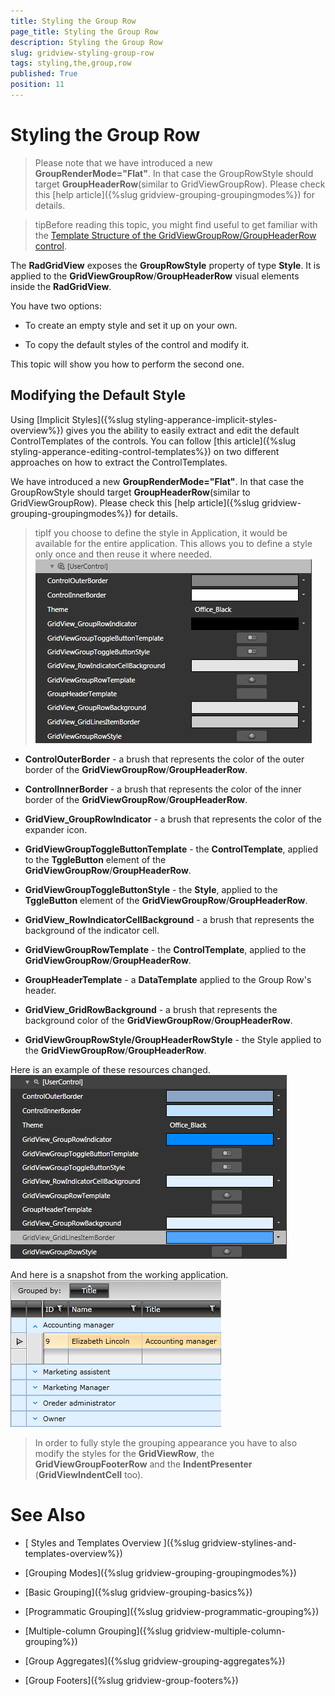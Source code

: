 ```yaml
---
title: Styling the Group Row
page_title: Styling the Group Row
description: Styling the Group Row
slug: gridview-styling-group-row
tags: styling,the,group,row
published: True
position: 11
---
```


# Styling the Group Row



>Please note that we have introduced a new __GroupRenderMode="Flat"__. In that case the GroupRowStyle should target __GroupHeaderRow__(similar to GridViewGroupRow). Please check this [help article]({%slug gridview-grouping-groupingmodes%}) for details.
        

>tipBefore reading this topic, you might find useful to get familiar with the [Template Structure of the GridViewGroupRow/GroupHeaderRow control](2CD6EAA0-C735-4FA2-B921-A0D1A4452C10#GridViewGroupRow).
        

The __RadGridView__ exposes the __GroupRowStyle__ property of type __Style__. It is applied to the __GridViewGroupRow__/__GroupHeaderRow__ visual elements inside the __RadGridView__.

You have two options:

* To create an empty style and set it up on your own.
          

* To copy the default styles of the control and modify it.
        

This topic will show you how to perform the second one.

## Modifying the Default Style

Using [Implicit Styles]({%slug styling-apperance-implicit-styles-overview%}) gives you the ability to easily extract and edit the default ControlTemplates of the controls. You can follow [this article]({%slug styling-apperance-editing-control-templates%}) on two different approaches on how to extract the ControlTemplates.
        

We have introduced a new __GroupRenderMode="Flat"__. In that case the GroupRowStyle should target __GroupHeaderRow__(similar to GridViewGroupRow). Please check this [help article]({%slug gridview-grouping-groupingmodes%}) for details.
        

>tipIf you choose to define the style in Application, it would be available for the entire application. This allows you to define a style only once and then reuse it where needed.
          ![](images/RadGridView_Styles_and_Templates_Styling_GridViewGroupRow_01.png)

* __ControlOuterBorder__ - a brush that represents the color of the outer border of the __GridViewGroupRow__/__GroupHeaderRow__.
            

* __ControlInnerBorder__ - a brush that represents the color of the inner border of the __GridViewGroupRow__/__GroupHeaderRow__. 
            

* __GridView_GroupRowIndicator__ - a brush that represents the color of the expander icon.
              

* __GridViewGroupToggleButtonTemplate__ - the __ControlTemplate__, applied to the __TggleButton__ element of the __GridViewGroupRow__/__GroupHeaderRow__.
            

* __GridViewGroupToggleButtonStyle__ - the __Style__, applied to the __TggleButton__ element of the __GridViewGroupRow__/__GroupHeaderRow__.
            

* __GridView_RowIndicatorCellBackground__ - a brush that represents the background of the indicator cell.
            

* __GridViewGroupRowTemplate__ - the __ControlTemplate__, applied to the __GridViewGroupRow__/__GroupHeaderRow__.
            

* __GroupHeaderTemplate__ - a __DataTemplate__ applied to the Group Row's header.
              

* __GridView_GridRowBackground__ - a brush that represents the background color of the __GridViewGroupRow__/__GroupHeaderRow__.
            

* __GridViewGroupRowStyle/GroupHeaderRowStyle__ - the Style applied to the __GridViewGroupRow__/__GroupHeaderRow__.
            

Here is an example of these resources changed.![](images/RadGridView_Styles_and_Templates_Styling_GridViewGroupRow_02.png)

And here is a snapshot from the working application.![](images/RadGridView_Styles_and_Templates_Styling_GridViewGroupRow_03.png)

>In order to fully style the grouping appearance you have to also modify the styles for the __GridViewRow__, the __GridViewGroupFooterRow__ and the __IndentPresenter__ (__GridViewIndentCell__ too).

# See Also

 * [
        Styles and Templates Overview
      ]({%slug gridview-stylines-and-templates-overview%})

 * [Grouping Modes]({%slug gridview-grouping-groupingmodes%})

 * [Basic Grouping]({%slug gridview-grouping-basics%})

 * [Programmatic Grouping]({%slug gridview-programmatic-grouping%})

 * [Multiple-column Grouping]({%slug gridview-multiple-column-grouping%})

 * [Group Aggregates]({%slug gridview-grouping-aggregates%})

 * [Group Footers]({%slug gridview-group-footers%})
